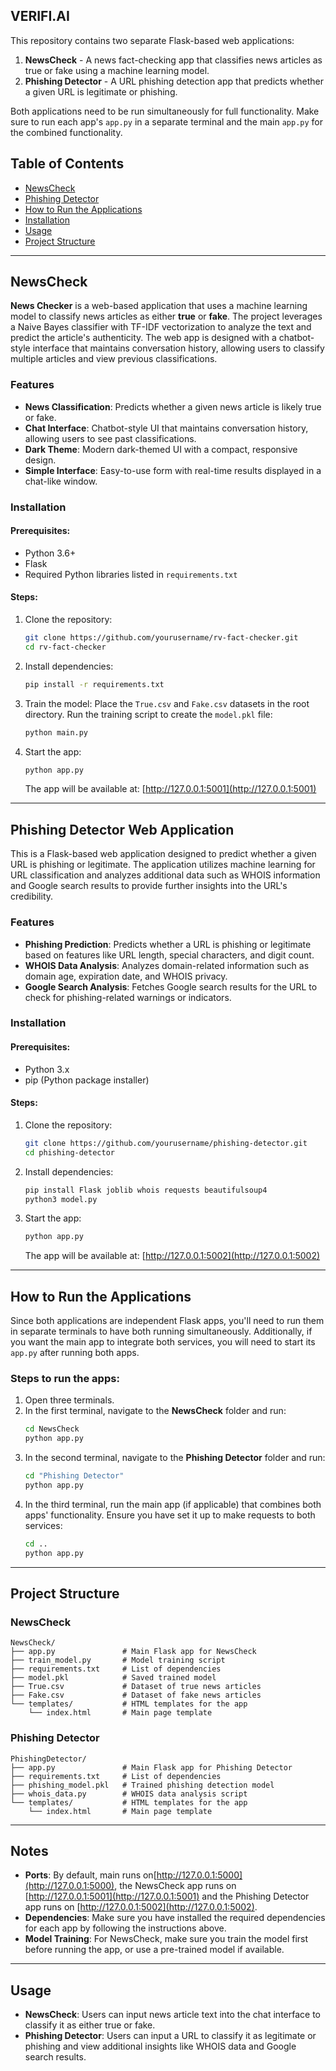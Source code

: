 ## VERIFI.AI

This repository contains two separate Flask-based web applications:

1. **NewsCheck** - A news fact-checking app that classifies news articles as true or fake using a machine learning model.
2. **Phishing Detector** - A URL phishing detection app that predicts whether a given URL is legitimate or phishing.

Both applications need to be run simultaneously for full functionality. Make sure to run each app's `app.py` in a separate terminal and the main `app.py` for the combined functionality.

## Table of Contents
- [NewsCheck](#newscheck)
- [Phishing Detector](#phishing-detector)
- [How to Run the Applications](#how-to-run-the-applications)
- [Installation](#installation)
- [Usage](#usage)
- [Project Structure](#project-structure)

---

## NewsCheck

**News Checker** is a web-based application that uses a machine learning model to classify news articles as either **true** or **fake**. The project leverages a Naive Bayes classifier with TF-IDF vectorization to analyze the text and predict the article's authenticity. The web app is designed with a chatbot-style interface that maintains conversation history, allowing users to classify multiple articles and view previous classifications.

### Features
- **News Classification**: Predicts whether a given news article is likely true or fake.
- **Chat Interface**: Chatbot-style UI that maintains conversation history, allowing users to see past classifications.
- **Dark Theme**: Modern dark-themed UI with a compact, responsive design.
- **Simple Interface**: Easy-to-use form with real-time results displayed in a chat-like window.

### Installation
#### Prerequisites:
- Python 3.6+
- Flask
- Required Python libraries listed in `requirements.txt`

#### Steps:
1. Clone the repository:
   ```bash
   git clone https://github.com/yourusername/rv-fact-checker.git
   cd rv-fact-checker
   ```

2. Install dependencies:
   ```bash
   pip install -r requirements.txt
   ```

3. Train the model:
   Place the `True.csv` and `Fake.csv` datasets in the root directory.
   Run the training script to create the `model.pkl` file:
   ```bash
   python main.py
   ```

4. Start the app:
   ```bash
   python app.py
   ```
   The app will be available at: [http://127.0.0.1:5001](http://127.0.0.1:5001)

---

## Phishing Detector Web Application

This is a Flask-based web application designed to predict whether a given URL is phishing or legitimate. The application utilizes machine learning for URL classification and analyzes additional data such as WHOIS information and Google search results to provide further insights into the URL's credibility.

### Features
- **Phishing Prediction**: Predicts whether a URL is phishing or legitimate based on features like URL length, special characters, and digit count.
- **WHOIS Data Analysis**: Analyzes domain-related information such as domain age, expiration date, and WHOIS privacy.
- **Google Search Analysis**: Fetches Google search results for the URL to check for phishing-related warnings or indicators.

### Installation
#### Prerequisites:
- Python 3.x
- pip (Python package installer)

#### Steps:
1. Clone the repository:
   ```bash
   git clone https://github.com/yourusername/phishing-detector.git
   cd phishing-detector
   ```

2. Install dependencies:
   ```bash
   pip install Flask joblib whois requests beautifulsoup4
   python3 model.py
   ```

3. Start the app:
   ```bash
   python app.py
   ```
   The app will be available at: [http://127.0.0.1:5002](http://127.0.0.1:5002)

---

## How to Run the Applications

Since both applications are independent Flask apps, you'll need to run them in separate terminals to have both running simultaneously. Additionally, if you want the main app to integrate both services, you will need to start its `app.py` after running both apps.

### Steps to run the apps:
1. Open three terminals.
2. In the first terminal, navigate to the **NewsCheck** folder and run:
   ```bash
   cd NewsCheck
   python app.py
   ```
3. In the second terminal, navigate to the **Phishing Detector** folder and run:
   ```bash
   cd "Phishing Detector"
   python app.py
   ```
4. In the third terminal, run the main app (if applicable) that combines both apps' functionality. Ensure you have set it up to make requests to both services:
   ```bash
   cd ..
   python app.py
   ```

---

## Project Structure

### NewsCheck
```
NewsCheck/
├── app.py               # Main Flask app for NewsCheck
├── train_model.py       # Model training script
├── requirements.txt     # List of dependencies
├── model.pkl            # Saved trained model
├── True.csv             # Dataset of true news articles
├── Fake.csv             # Dataset of fake news articles
└── templates/           # HTML templates for the app
    └── index.html       # Main page template
```

### Phishing Detector
```
PhishingDetector/
├── app.py               # Main Flask app for Phishing Detector
├── requirements.txt     # List of dependencies
├── phishing_model.pkl   # Trained phishing detection model
├── whois_data.py        # WHOIS data analysis script
└── templates/           # HTML templates for the app
    └── index.html       # Main page template
```

---

## Notes

- **Ports**: By default, main runs on[http://127.0.0.1:5000](http://127.0.0.1:5000), the NewsCheck app runs on [http://127.0.0.1:5001](http://127.0.0.1:5001) and the Phishing Detector app runs on [http://127.0.0.1:5002](http://127.0.0.1:5002).
- **Dependencies**: Make sure you have installed the required dependencies for each app by following the instructions above.
- **Model Training**: For NewsCheck, make sure you train the model first before running the app, or use a pre-trained model if available.

---

## Usage

- **NewsCheck**: Users can input news article text into the chat interface to classify it as either true or fake.
- **Phishing Detector**: Users can input a URL to classify it as legitimate or phishing and view additional insights like WHOIS data and Google search results.
```
